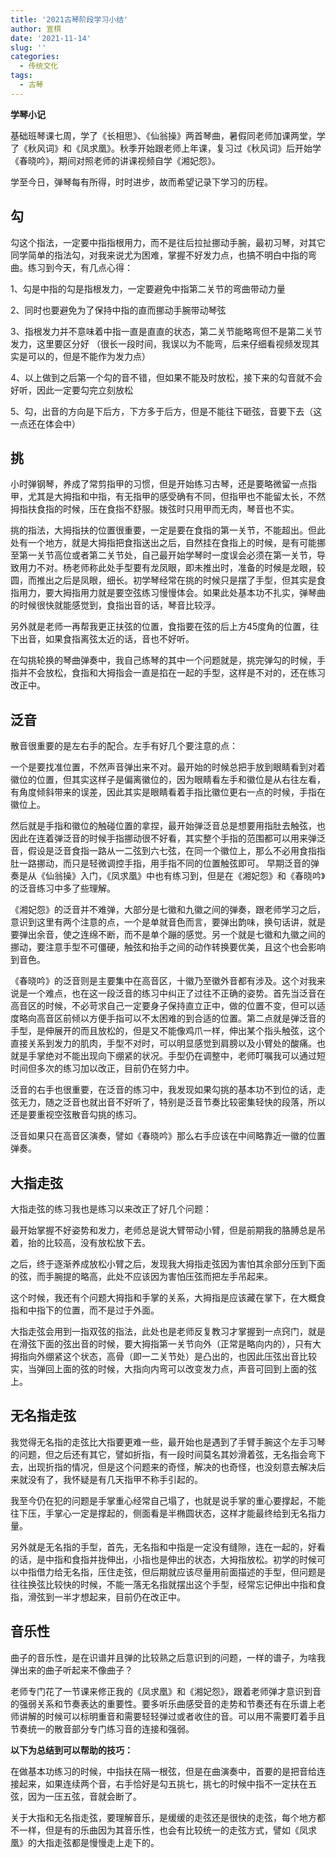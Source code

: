 ```yaml
---
title: '2021古琴阶段学习小结'
author: 宣棋
date: '2021-11-14'
slug: ''
categories:
  - 传统文化
tags:
  - 古琴
---
```

**学琴小记**

基础班琴课七周，学了《长相思》、《仙翁操》两首琴曲，暑假同老师加课两堂，学了《秋风词》和《凤求凰》。秋季开始跟老师上年课，复习过《秋风词》后开始学《春晓吟》，期间对照老师的讲课视频自学《湘妃怨》。

学至今日，弹琴每有所得，时时进步，故而希望记录下学习的历程。

## 勾
勾这个指法，一定要中指指根用力，而不是往后拉扯挪动手腕，最初习琴，对其它同学简单的指法勾，对我来说尤为困难，掌握不好发力点，也搞不明白中指的弯曲。练习到今天，有几点心得：

 1、勾是中指的勾是指根发力，一定要避免中指第二关节的弯曲带动力量
 
 2、同时也要避免为了保持中指的直而挪动手腕带动琴弦
 
 3、指根发力并不意味着中指一直是直直的状态，第二关节能略弯但不是第二关节发力，这里要区分好 （很长一段时间，我误以为不能弯，后来仔细看视频发现其实是可以的，但是不能作为发力点）
 
 4、以上做到之后第一个勾的音不错，但如果不能及时放松，接下来的勾音就不会好听，因此一定要勾完立刻放松
 
 5、勾，出音的方向是下后方，下方多于后方，但是不能往下砸弦，音要下去（这一点还在体会中）

## 挑
小时弹钢琴，养成了常剪指甲的习惯，但是开始练习古琴，还是要略微留一点指甲，尤其是大拇指和中指，有无指甲的感受确有不同，但指甲也不能留太长，不然拇指扶食指的时候，压在食指不舒服。拨弦时只用甲而无肉，琴音也不实。

挑的指法，大拇指扶的位置很重要，一定是要在食指的第一关节，不能超出。但此处有一个地方，就是大拇指把食指送出之后，自然挂在食指上的时候，是有可能挪至第一关节高位或者第二关节处，自己最开始学琴时一度误会必须在第一关节，导致用力不对。杨老师称此处手型要有龙凤眼，即未推出时，准备的时候是龙眼，较圆，而推出之后是凤眼，细长。初学琴经常在挑的时候只是摆了手型，但其实是食指用力，要大拇指用力就是要空弦练习慢慢体会。如果此处基本功不扎实，弹琴曲的时候很快就能感觉到，食指出音的话，琴音比较浮。

另外就是老师一再帮我更正扶弦的位置，食指要在弦的后上方45度角的位置，往下出音，如果食指离弦太近的话，音也不好听。

在勾挑轮换的琴曲弹奏中，我自己练琴的其中一个问题就是，挑完弹勾的时候，手指并不会放松，食指和大拇指会一直是掐在一起的手型，这样是不对的，还在练习改正中。

## 泛音

散音很重要的是左右手的配合。左手有好几个要注意的点：

一个是要找准位置，不然声音弹出来不对。最开始的时候总把手放到眼睛看到对着徽位的位置，但其实这样子是偏离徽位的，因为眼睛看左手和徽位是从右往左看，有角度倾斜带来的误差，因此其实是眼睛看着手指比徽位更右一点的时候，手指在徽位上。

然后就是手指和徽位的触碰位置的拿捏，最开始弹泛音总是想要用指肚去触弦，也因此在连着弹泛音的时候手指挪动很不好看，其实整个手指的范围都可以用来弹泛音，假设是泛音食指一路从一二弦到六七弦，在同一个徽位上，那么不必用食指指肚一路挪动，而只是轻微调控手指，用手指不同的位置触弦即可。
早期泛音的弹奏是从《仙翁操》入门，《凤求凰》中也有练习到，但是在《湘妃怨》和《春晓吟》的泛音练习中多了些理解。

《湘妃怨》的泛音并不难弹，大部分是七徽和九徽之间的弹奏，跟老师学习之后，意识到这里有两个注意的点，一个是单就音色而言，要弹出韵味，换句话讲，就是要弹出余音，使之连绵不断，而不是单个蹦的感觉。另一个就是七徽和九徽之间的挪动，要注意手型不可僵硬，触弦和抬手之间的动作转换要优美，且这个也会影响到音色。

《春晓吟》的泛音则是主要集中在高音区，十徽乃至徽外音都有涉及。这个对我来说是一个难点，也在这一段泛音的练习中纠正了过往不正确的姿势。首先当泛音在高音区的时候，不必苛求自己一定要身子保持直立正中，做的位置不变，但可以适度略向高音区前倾以方便手指可以不太困难的到合适的位置。第二点就是弹泛音的手型，是伸展开的而且放松的，但是又不能像鸡爪一样，伸出某个指头触弦，这个直接关系到发力的肌肉，手型不对时，可以明显感觉到肩膀以及小臂处的酸痛。也就是手掌绝对不能出现向下绷紧的状况。手型仍在调整中，老师叮嘱我可以通过短时间但多次的练习加以改正，目前仍在努力中。

泛音的右手也很重要，在泛音的练习中，我发现如果勾挑的基本功不到位的话，走弦无力，随之泛音也就出音不好听了，特别是泛音节奏比较密集轻快的段落，所以还是要重视空弦散音勾挑的练习。

泛音如果只在高音区演奏，譬如《春晓吟》那么右手应该在中间略靠近一徽的位置弹奏。

## 大指走弦
大指走弦的练习我也是练习以来改正了好几个问题：

最开始掌握不好姿势和发力，老师总是说大臂带动小臂，但是前期我的胳膊总是吊着，抬的比较高，没有放松放下去。

之后，终于逐渐养成放松小臂之后，发现我大拇指走弦因为害怕其余部分压到下面的弦，而手腕提的略高，此处不应该因为害怕压弦而把左手吊起来。

这个时候，我还有个问题大拇指和手掌的关系，大拇指是应该藏在掌下，在大概食指和中指下的位置，而不是过于外面。

大指走弦会用到一指双弦的指法，此处也是老师反复教习才掌握到一点窍门，就是在滑弦下面的弦出音的时候，要大拇指第一关节向外（正常是略向内的），只有大拇指向外绷紧这个状态，高骨（即一二关节处）是凸出的，也因此压弦出音比较实，当弹回上面的弦的时候，大指向内弯可以改变发力点，声音可回到上面的弦上。

## 无名指走弦

我觉得无名指的走弦比大指要更难一些，最开始也是遇到了手臂手腕这个左手习琴的问题，但之后还有其它，譬如折指，有一段时间莫名其妙滑着弦，无名指会弯下去，出现折指的情况，但是这个问题来的奇怪，解决的也奇怪，也没刻意去解决后来就没有了，我怀疑是有几天指甲不称手引起的。

我至今仍在犯的问题是手掌重心经常自己塌了，也就是说手掌的重心要撑起，不能往下压，手掌心一定是撑起的，侧面看是半椭圆状态，这样才能最终给到无名指力量。

另外就是无名指的手型，首先，无名指和中指是一定没有缝隙，连在一起的，好看的话，是中指和食指并拢伸出，小指也是伸出的状态，大拇指放松。初学的时候可以中指借力给无名指，压住走弦，但后期就应该尽量用前面描述的手型，但问题是往往换弦比较快的时候，不能一落无名指就摆出这个手型，经常忘记伸出中指和食指，滑弦到一半才想起来，目前仍在改正中。

## 音乐性

曲子的音乐性，是在识谱并且弹的比较熟之后意识到的问题，一样的谱子，为啥我弹出来的曲子听起来不像曲子？

老师专门花了一节课来修正我的《凤求凰》和《湘妃怨》，跟着老师弹才意识到音的强弱关系和节奏表达的重要性。要多听乐曲感受音的走势和节奏还有在乐谱上老师讲解的时候可以标明重音和需要轻轻弹过或者收住的音。可以用不需要盯着手且节奏统一的散音部分专门练习音的连接和强弱。

**以下为总结到可以帮助的技巧：**

在做基本功练习的时候，中指扶在隔一根弦，但是在曲演奏中，首要的是把音给连接起来，如果连续两个音，右手恰好是勾五挑七，挑七的时候中指不一定扶在五弦，因为一压五弦，音就会断了。

关于大指和无名指走弦，要理解音乐，是缓缓的走弦还是很快的走弦，每个地方都不一样，但是有的乐曲因为其音乐性，也会有比较统一的走弦方式，譬如《凤求凰》的大指走弦都是慢慢走上走下的。
